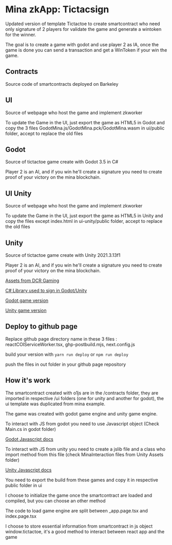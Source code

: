 # Mina zkApp: Tictacsign

Updated version of template Tictactoe to create smartcontract who need only signature of 2 players for validate the game and generate a wintoken for the winner.

The goal is to create a game with godot and use player 2 as IA, once the game is done you can send a transaction and get a WinToken if your win the game.


## Contracts

Source code of smartcontracts deployed on Barkeley

## UI

Source of webpage who host the game and implement zkworker

To update the Game in the UI, just export the game as HTML5 in Godot and copy the 3 files GodotMina.js/GodotMina.pck/GodotMina.wasm in ui/public folder, accept to replace the old files

## Godot

Source of tictactoe game create with Godot 3.5 in C#

Player 2 is an AI, and if you win he'll create a signature you need to create proof of your victory on the mina blockchain. 

## UI Unity

Source of webpage who host the game and implement zkworker

To update the Game in the UI, just export the game as HTML5 in Unity and copy the files except index.html in ui-unity/public folder, accept to replace the old files

## Unity

Source of tictactoe game create with Unity 2021.3.13f1

Player 2 is an AI, and if you win he'll create a signature you need to create proof of your victory on the mina blockchain. 


[Assets from DCR Gaming](https://dcr-gaming.itch.io/tictactoeassets)

[C# Library used to sign in Godot/Unity](https://github.com/youtpout/MinaSignerNet)

[Godot game version](https://youtpout.github.io/TicTacToe/)

[Unity game version](https://youtpout.github.io/tictactoe-unity/)


## Deploy to github page

Replace github page directory name in these 3 files : reactCOIServiceWorker.tsx, ghp-postbuild.mjs, next.config.js

build your version with ```yarn run deploy``` or ```npm run deploy```

push the files in out folder in your github page repository

## How it's work

The smartcontract created with o1js are in the /contracts folder, they are imported in respective /ui folders (one for unity and another for godot), the ui template was duplicated from mina example.

The game was created with godot game engine and unity game engine.

To interact with JS from godot you need to use Javascript object (Check Main.cs in godot folder)

[Godot Javascript docs](https://docs.godotengine.org/en/3.5/classes/class_javascript.html)

To interact with JS from unity you need to create a jslib file and a class who import method from this file (check MinaInteraction files from Unity Assets folder)

[Unity Javascript docs](https://docs.unity3d.com/Manual/webgl-interactingwithbrowserscripting.html)

You need to export the build from these games and copy it in respective public folder in ui

I choose to initialize the game once the smartcontract are loaded and compiled, but you can choose an other method

The code to load game engine are split between _app.page.tsx and index.page.tsx

I choose to store essential information from smartcontract in js object window.tictactoe, it's a good method to interact between react app and the game

